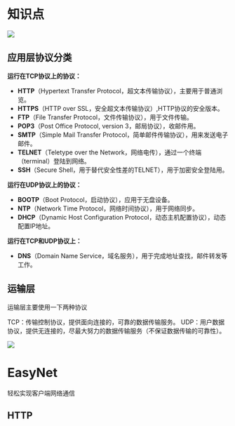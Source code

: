 # 知识点

![](G:\Vin129P\PMP\PMP\Assets\12.EasyNet\Texture\osi.png)

## 应用层协议分类

**运行在TCP协议上的协议：**

- **HTTP**（Hypertext Transfer Protocol，超文本传输协议），主要用于普通浏览。
- **HTTPS**（HTTP over SSL，安全超文本传输协议）,HTTP协议的安全版本。
- **FTP**（File Transfer Protocol，文件传输协议），用于文件传输。
- **POP3**（Post Office Protocol, version 3，邮局协议），收邮件用。
- **SMTP**（Simple Mail Transfer Protocol，简单邮件传输协议），用来发送电子邮件。
- **TELNET**（Teletype over the Network，网络电传），通过一个终端（terminal）登陆到网络。
- **SSH**（Secure Shell，用于替代安全性差的TELNET），用于加密安全登陆用。



**运行在UDP协议上的协议：**

- **BOOTP**（Boot Protocol，启动协议），应用于无盘设备。
- **NTP**（Network Time Protocol，网络时间协议），用于网络同步。
- **DHCP**（Dynamic Host Configuration Protocol，动态主机配置协议），动态配置IP地址。



**运行在TCP和UDP协议上：**

- **DNS**（Domain Name Service，域名服务），用于完成地址查找，邮件转发等工作。


## 运输层

运输层主要使用一下两种协议

TCP：传输控制协议，提供面向连接的，可靠的数据传输服务。
UDP：用户数据协议，提供无连接的，尽最大努力的数据传输服务（不保证数据传输的可靠性）。

![](G:\Vin129P\PMP\PMP\Assets\12.EasyNet\Texture\udptcp.png)



# EasyNet

轻松实现客户端网络通信





## HTTP

